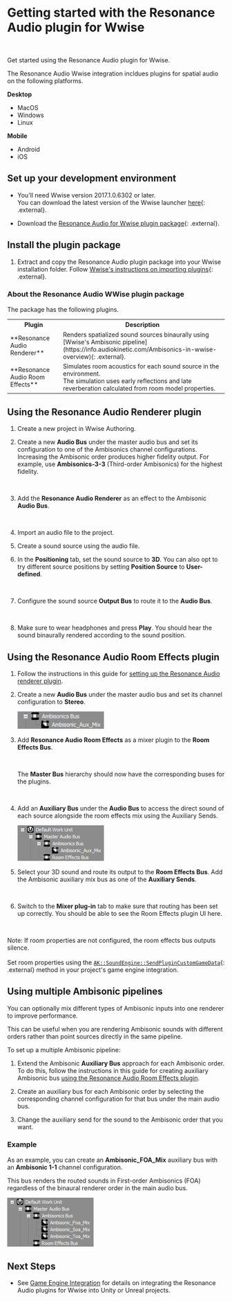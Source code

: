 # Getting started with the Resonance Audio plugin for Wwise

<img srcset="images/wwise_hero2.png 2x">

Get started using the Resonance Audio plugin for Wwise.

The Resonance Audio Wwise integration incldues plugins for
spatial audio on the following platforms.

**Desktop**<br>

*  MacOS
*  Windows
*  Linux

**Mobile**<br>

*  Android
*  iOS


## Set up your development environment
*  You'll need Wwise version 2017.1.0.6302 or later.<br>
   You can download the latest version of the Wwise launcher [here](https://www.audiokinetic.com/download/){: .external}.

*  Download the [Resonance Audio for Wwise plugin package](https://github.com/resonance-audio/resonance-audio-wwise-sdk/releases){: .external}.


## Install the plugin package

1.   Extract and copy the Resonance Audio plugin package into your Wwise
     installation folder. Follow [Wwise's instructions on importing plugins](https://www.audiokinetic.com/library/edge/?source=SDK&id=source__control__install.html){: .external}.

### About the Resonance Audio WWise plugin package
The package has the following plugins.
<table>
  <tr>
    <th scope="col">Plugin</th>
    <th scope="col">Description</th>
  </tr>
  <tr>
    <td>**Resonance Audio Renderer**
    </td>
    <td>
      Renders spatialized sound sources binaurally using [Wwise's Ambisonic pipeline](https://info.audiokinetic.com/Ambisonics-in-wwise-overview){: .external}.
    </td>
   </tr>
   <tr>
    <td>**Resonance Audio Room Effects**
    </td>
    <td>
     Simulates room acoustics for each sound source in the environment.<br>
      The simulation uses early reflections and late reverberation calculated
      from room model properties.
    </td>
  </tr>
</table>



## Using the Resonance Audio Renderer plugin

1.   Create a new project in Wwise Authoring.

1.   Create a new **Audio Bus** under the master audio bus and set its configuration
     to one of the Ambisonics channel configurations. Increasing the Ambisonic
     order produces higher fidelity output. For example, use **Ambisonics-3-3**
     (Third-order Ambisonics) for the highest fidelity.

     <img srcset="images/01-renderer.png 2x">

1.   Add the **Resonance Audio Renderer** as an effect to the Ambisonic **Audio Bus**.

     <img srcset="images/02-renderer.png 2x">

1.   Import an audio file to the project.

1.   Create a sound source using the audio file.

1.   In the **Positioning** tab, set the sound source to **3D**.
     You can also opt to try different source
     positions by setting **Position Source** to **User-defined**.

     <img srcset="images/03-renderer.png 2x">

1.   Configure the sound source **Output Bus** to route it to the **Audio
     Bus**.

     <img srcset="images/04-renderer.png 2x">

1.   Make sure to wear headphones and press **Play**.
     You should hear the sound binaurally rendered according to the sound
     position.



## Using the Resonance Audio Room Effects plugin

1.   Follow the instructions in this guide for [setting up the Resonance Audio renderer plugin](#using_the_resonance_audio_renderer_plugin).

1.   Create a new **Audio Bus** under the master audio bus and set its channel
     configuration to **Stereo**.

     <img src="images/05-room.png" width="200">

1.   Add **Resonance Audio Room Effects** as a mixer plugin to the **Room Effects Bus**.

     <img srcset="images/06-room.png 2x">

     The **Master Bus** hierarchy should now have the corresponding buses for
     the plugins.

     <img srcset="images/07-room.png 2x">

 1.   Add an **Auxiliary Bus** under the **Audio Bus** to access the direct
      sound of each source alongside the room effects mix using the Auxiliary
      Sends.

      <img src="images/08-room.png" width="200">


1.   Select your 3D sound and route its output to the **Room Effects Bus**.
     Add the Ambisonic auxiliary mix bus as one of the **Auxiliary Sends**.

      <img srcset="images/09-room.png 2x">

1.   Switch to the **Mixer plug-in** tab to make sure that routing has been set
     up correctly. You should be able to see the Room Effects plugin UI here.

      <img srcset="images/10-room.png 2x">


Note: If room properties are not configured, the room effects bus outputs silence.<br><br>
       Set room properties using the [`AK::SoundEngine::SendPluginCustomGameData`](https://www.audiokinetic.com/library/edge/?source=SDK&id=namespace_a_k_1_1_sound_engine_abeb321ed5095bfedba3c1ab0a1878815.html){: .external}
       method in your project's game engine integration.

## Using multiple Ambisonic pipelines
You can optionally mix different types of Ambisonic inputs into one
renderer to improve performance.

This can be useful when you are rendering Ambisonic sounds with
different orders rather than point sources directly in the same pipeline.

To set up a multiple Ambisonic pipeline:

1.  Extend the Ambisonic **Auxiliary Bus** approach for each Ambisonic order.
    To do this, follow the instructions in this guide for creating auxiliary
    Ambisonic bus [using the Resonance Audio Room Effects plugin](#using_the_resonance_audio_room_effects_plugin).

1.  Create an auxiliary bus for each Ambisonic order by selecting the
    corresponding channel configuration for that bus under the main
    audio bus.

1.  Change the auxiliary send for the sound to the Ambisonic order that you want.


### Example
As an example, you can create an **Ambisonic_FOA_Mix** auxiliary bus with an
**Ambisonic 1-1** channel configuration.

This bus renders the routed sounds in First-order Ambisonics (FOA)
regardless of the binaural renderer order in the main audio bus.

<img src="images/11-room.png" width="200">

## Next Steps
*  See [Game Engine Integration](game-engine-integration)
   for details on integrating the Resonance Audio plugins for Wwise into Unity
   or Unreal projects.

